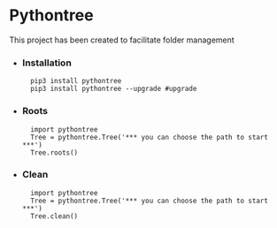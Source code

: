 # Pythontree

This project has been created to facilitate folder management

* ### Installation ###

		pip3 install pythontree
		pip3 install pythontree --upgrade #upgrade
		

* ### Roots ###
		
		import pythontree
		Tree = pythontree.Tree('*** you can choose the path to start ***')
		Tree.roots()
		
* ### Clean ###

		import pythontree
		Tree = pythontree.Tree('*** you can choose the path to start ***')
		Tree.clean()
		
